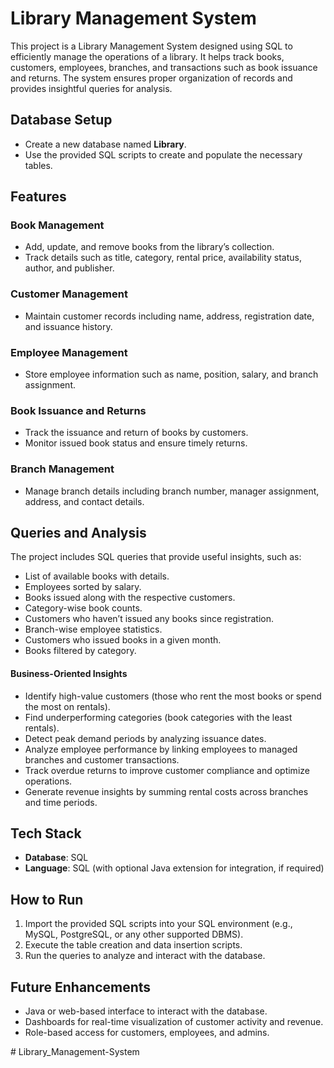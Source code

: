 # Library Management System

This project is a Library Management System designed using SQL to efficiently manage the operations of a library. It helps track books, customers, employees, branches, and transactions such as book issuance and returns. The system ensures proper organization of records and provides insightful queries for analysis.

## Database Setup
- Create a new database named **Library**.
- Use the provided SQL scripts to create and populate the necessary tables.

## Features
### Book Management
- Add, update, and remove books from the library’s collection.
- Track details such as title, category, rental price, availability status, author, and publisher.

### Customer Management
- Maintain customer records including name, address, registration date, and issuance history.

### Employee Management
- Store employee information such as name, position, salary, and branch assignment.

### Book Issuance and Returns
- Track the issuance and return of books by customers.
- Monitor issued book status and ensure timely returns.

### Branch Management
- Manage branch details including branch number, manager assignment, address, and contact details.

## Queries and Analysis
The project includes SQL queries that provide useful insights, such as:
- List of available books with details.
- Employees sorted by salary.
- Books issued along with the respective customers.
- Category-wise book counts.
- Customers who haven’t issued any books since registration.
- Branch-wise employee statistics.
- Customers who issued books in a given month.
- Books filtered by category.

#### Business-Oriented Insights
- Identify high-value customers (those who rent the most books or spend the most on rentals).
- Find underperforming categories (book categories with the least rentals).
- Detect peak demand periods by analyzing issuance dates.
- Analyze employee performance by linking employees to managed branches and customer transactions.
- Track overdue returns to improve customer compliance and optimize operations.
- Generate revenue insights by summing rental costs across branches and time periods.

## Tech Stack
- **Database**: SQL
- **Language**: SQL (with optional Java extension for integration, if required)

## How to Run
1. Import the provided SQL scripts into your SQL environment (e.g., MySQL, PostgreSQL, or any other supported DBMS).
2. Execute the table creation and data insertion scripts.
3. Run the queries to analyze and interact with the database.

## Future Enhancements
- Java or web-based interface to interact with the database.
- Dashboards for real-time visualization of customer activity and revenue.
- Role-based access for customers, employees, and admins.

#   L i b r a r y _ M a n a g e m e n t - S y s t e m  
 